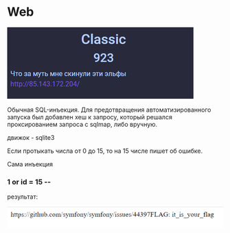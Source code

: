 # Web

![img](/img/web_classic.png?raw=true)

Обычная SQL-инъекция. Для предотвращения автоматизированного запуска был добавлен хеш к запросу, который решался проксированием запроса с sqlmap, либо вручную.

движок - sqlite3

Если протыкать числа от 0 до 15, то на 15 числе пишет об ошибке.

Сама инъекция

### 1 or id = 15 --

результат:

![img](/img/classic_flag.png?raw=true)